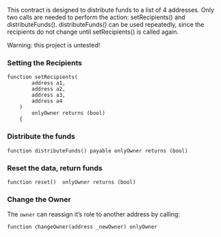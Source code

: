 This contract is designed to distribute funds to a list of 4 addresses.  Only two calls are needed to perform the action: setRecipients() and distributeFunds(). distributeFunds() can be used repeatedly, since the recipients do not change until setRecipients() is called again.

Warning: this project is untested!

### Setting the Recipients

	function setRecipients(
			address a1, 
			address a2,
			address a3,
			address a4
		) 
			onlyOwner returns (bool)
		{

### Distribute the funds

	function distributeFunds() payable onlyOwner returns (bool) 

### Reset the data, return funds

	function reset()  onlyOwner returns (bool)
 
### Change the Owner

The `owner` can reassign it’s role to another address by calling:

    function changeOwner(address _newOwner) onlyOwner


